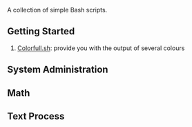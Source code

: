 A collection of simple Bash scripts.


## Getting Started
1. [Colorfull.sh](./Colorfull.sh): provide you with the output of several colours


## System Administration

## Math

## Text Process
